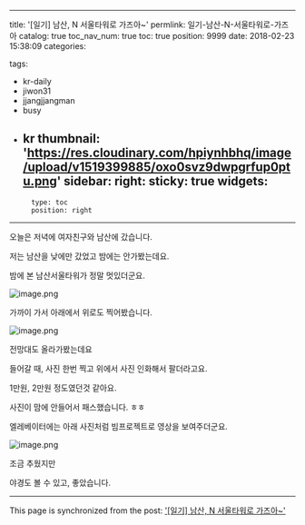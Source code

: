 
---
title: '[일기] 남산, N 서울타워로 가즈아~'
permlink: 일기-남산-N-서울타워로-가즈아
catalog: true
toc_nav_num: true
toc: true
position: 9999
date: 2018-02-23 15:38:09
categories:

tags:
- kr-daily
- jiwon31
- jjangjjangman
- busy
- kr
thumbnail: 'https://res.cloudinary.com/hpiynhbhq/image/upload/v1519399885/oxo0svz9dwpgrfup0ptu.png'
sidebar:
    right:
        sticky: true
widgets:
    -
        type: toc
        position: right
---


오늘은 저녁에 여자친구와 남산에 갔습니다.

저는 남산을 낮에만 갔었고 밤에는 안가봤는데요.

밤에 본 남산서울타워가 정말 멋있더군요.

![image.png](https://res.cloudinary.com/hpiynhbhq/image/upload/v1519399885/oxo0svz9dwpgrfup0ptu.png)


가까이 가서 아래에서 위로도 찍어봤습니다.

![image.png](https://res.cloudinary.com/hpiynhbhq/image/upload/v1519399998/w2ttjlic5zevgsookmax.png)

전망대도 올라가봤는데요

들어갈 때, 사진 한번 찍고 위에서 사진 인화해서 팔더라고요.

1만원, 2만원 정도였던것 같아요.

사진이 맘에 안들어서 패스했습니다. ㅎㅎ

엘레베이터에는 아래 사진처럼 빔프로젝트로 영상을 보여주더군요.

![image.png](https://res.cloudinary.com/hpiynhbhq/image/upload/v1519400097/v21fmffrmhjjwrk5h101.png)

조금 추웠지만

야경도 볼 수 있고, 좋았습니다.

- - -

This page is synchronized from the post: ['[일기] 남산, N 서울타워로 가즈아~'](https://steempeak.com/@jacobyu/n)
